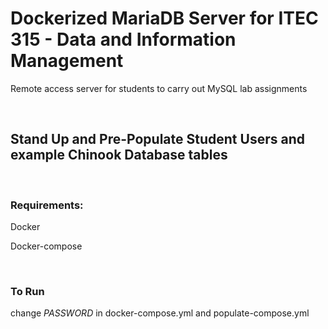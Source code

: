 # Dockerized MariaDB Server for ITEC 315 - Data and Information Management

Remote access server for students to carry out MySQL lab assignments

<br/>

## Stand Up and Pre-Populate Student Users and example Chinook Database tables

<br/>

### Requirements:

Docker

Docker-compose

<br/>

### To Run

change *PASSWORD* in docker-compose.yml and populate-compose.yml
